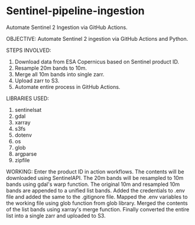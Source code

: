 # Sentinel-pipeline-ingestion
Automate Sentinel 2 Ingestion via GitHub Actions.

OBJECTIVE: 
  Automate Sentinel 2 ingestion via GitHub Actions and Python.

STEPS INVOLVED:
  1. Download data from ESA Copernicus based on Sentinel product ID.
  2. Resample 20m bands to 10m.
  3. Merge all 10m bands into single zarr.
  4. Upload zarr to S3.
  5. Automate entire process in GitHub Actions.

LIBRARIES USED:
  1. sentinelsat
  2. gdal
  3. xarray
  4. s3fs
  5. dotenv
  6. os
  7. glob
  8. argparse
  9. zipfile

WORKING:
  Enter the product ID in action workflows.
  The contents will be downloaded using SentinelAPI.
  The 20m bands will be resampled to 10m bands using gdal's warp function.
  The original 10m and resampled 10m bands are appended to a unified list bands.
  Added the credentials to .env file and added the same to the .gitignore file.
  Mapped the .env variables to the working file using glob function from glob library.
  Merged the contents of the list bands using xarray's merge function.
  Finally converted the entire list into a single zarr and uploaded to S3.
  

  

